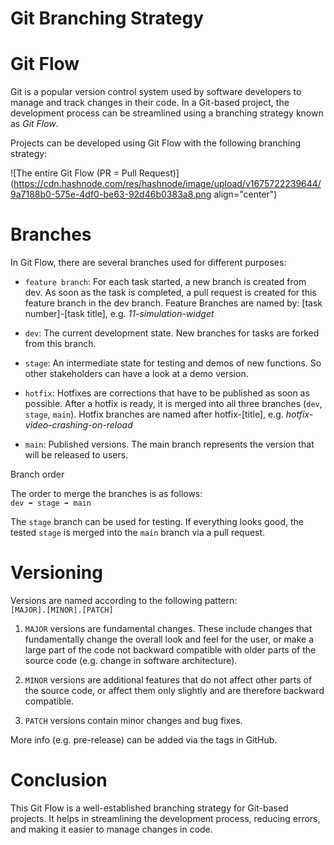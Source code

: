 # Git Branching Strategy

# Git Flow

Git is a popular version control system used by software developers to manage and track changes in their code. In a Git-based project, the development process can be streamlined using a branching strategy known as *Git Flow*.

Projects can be developed using Git Flow with the following branching strategy:

![The entire Git Flow (PR = Pull Request)](https://cdn.hashnode.com/res/hashnode/image/upload/v1675722239644/9a7188b0-575e-4df0-be63-92d46b0383a8.png align="center")

# Branches

In Git Flow, there are several branches used for different purposes:

* `feature branch`: For each task started, a new branch is created from dev. As soon as the task is completed, a pull request is created for this feature branch in the dev branch. Feature Branches are named by: \[task number\]-\[task title\], e.g. *11-simulation-widget*
    
* `dev`: The current development state. New branches for tasks are forked from this branch.
    
* `stage`: An intermediate state for testing and demos of new functions. So other stakeholders can have a look at a demo version.
    
* `hotfix`: Hotfixes are corrections that have to be published as soon as possible. After a hotfix is ready, it is merged into all three branches (`dev`, `stage`, `main`). Hotfix branches are named after hotfix-\[title\], e.g. *hotfix-video-crashing-on-reload*
    
* `main`: Published versions. The main branch represents the version that will be released to users.
    

Branch order

The order to merge the branches is as follows:  
`dev ➡️ stage ➡️ main`

The `stage` branch can be used for testing. If everything looks good, the tested `stage` is merged into the `main` branch via a pull request.

# Versioning

Versions are named according to the following pattern:  
`[MAJOR].[MINOR].[PATCH]`

1. `MAJOR` versions are fundamental changes. These include changes that fundamentally change the overall look and feel for the user, or make a large part of the code not backward compatible with older parts of the source code (e.g. change in software architecture).
    
2. `MINOR` versions are additional features that do not affect other parts of the source code, or affect them only slightly and are therefore backward compatible.
    
3. `PATCH` versions contain minor changes and bug fixes.
    

More info (e.g. pre-release) can be added via the tags in GitHub.

# Conclusion

This Git Flow is a well-established branching strategy for Git-based projects. It helps in streamlining the development process, reducing errors, and making it easier to manage changes in code.